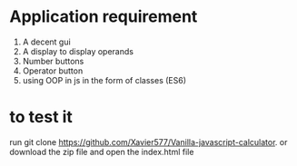 # Application requirement

1. A decent gui
2. A display to display operands
3. Number buttons
4. Operator button
5. using OOP in js in the form of classes (ES6)

# to test it

run git clone https://github.com/Xavier577/Vanilla-javascript-calculator. or download the zip file and open the index.html file
